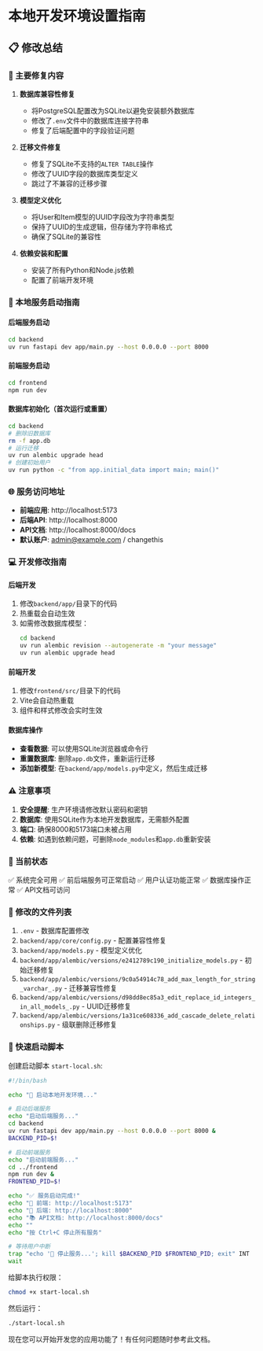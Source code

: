 # 本地开发环境设置指南

## 📋 修改总结

### 🔧 主要修复内容

1. **数据库兼容性修复**
   - 将PostgreSQL配置改为SQLite以避免安装额外数据库
   - 修改了`.env`文件中的数据库连接字符串
   - 修复了后端配置中的字段验证问题

2. **迁移文件修复**
   - 修复了SQLite不支持的`ALTER TABLE`操作
   - 修改了UUID字段的数据库类型定义
   - 跳过了不兼容的迁移步骤

3. **模型定义优化**
   - 将User和Item模型的UUID字段改为字符串类型
   - 保持了UUID的生成逻辑，但存储为字符串格式
   - 确保了SQLite的兼容性

4. **依赖安装和配置**
   - 安装了所有Python和Node.js依赖
   - 配置了前端开发环境

### 🚀 本地服务启动指南

#### 后端服务启动
```bash
cd backend
uv run fastapi dev app/main.py --host 0.0.0.0 --port 8000
```

#### 前端服务启动
```bash
cd frontend
npm run dev
```

#### 数据库初始化（首次运行或重置）
```bash
cd backend
# 删除旧数据库
rm -f app.db
# 运行迁移
uv run alembic upgrade head
# 创建初始用户
uv run python -c "from app.initial_data import main; main()"
```

### 🌐 服务访问地址

- **前端应用**: http://localhost:5173
- **后端API**: http://localhost:8000
- **API文档**: http://localhost:8000/docs
- **默认账户**: admin@example.com / changethis

### 💻 开发修改指南

#### 后端开发
1. 修改`backend/app/`目录下的代码
2. 热重载会自动生效
3. 如需修改数据库模型：
   ```bash
   cd backend
   uv run alembic revision --autogenerate -m "your message"
   uv run alembic upgrade head
   ```

#### 前端开发
1. 修改`frontend/src/`目录下的代码
2. Vite会自动热重载
3. 组件和样式修改会实时生效

#### 数据库操作
- **查看数据**: 可以使用SQLite浏览器或命令行
- **重置数据库**: 删除`app.db`文件，重新运行迁移
- **添加新模型**: 在`backend/app/models.py`中定义，然后生成迁移

### ⚠️ 注意事项

1. **安全提醒**: 生产环境请修改默认密码和密钥
2. **数据库**: 使用SQLite作为本地开发数据库，无需额外配置
3. **端口**: 确保8000和5173端口未被占用
4. **依赖**: 如遇到依赖问题，可删除`node_modules`和`app.db`重新安装

### 🎯 当前状态

✅ 系统完全可用
✅ 前后端服务可正常启动
✅ 用户认证功能正常
✅ 数据库操作正常
✅ API文档可访问

### 📁 修改的文件列表

1. `.env` - 数据库配置修改
2. `backend/app/core/config.py` - 配置兼容性修复
3. `backend/app/models.py` - 模型定义优化
4. `backend/app/alembic/versions/e2412789c190_initialize_models.py` - 初始迁移修复
5. `backend/app/alembic/versions/9c0a54914c78_add_max_length_for_string_varchar_.py` - 迁移兼容性修复
6. `backend/app/alembic/versions/d98dd8ec85a3_edit_replace_id_integers_in_all_models_.py` - UUID迁移修复
7. `backend/app/alembic/versions/1a31ce608336_add_cascade_delete_relationships.py` - 级联删除迁移修复

### 🚀 快速启动脚本

创建启动脚本 `start-local.sh`:

```bash
#!/bin/bash

echo "🚀 启动本地开发环境..."

# 启动后端服务
echo "启动后端服务..."
cd backend
uv run fastapi dev app/main.py --host 0.0.0.0 --port 8000 &
BACKEND_PID=$!

# 启动前端服务
echo "启动前端服务..."
cd ../frontend
npm run dev &
FRONTEND_PID=$!

echo "✅ 服务启动完成!"
echo "📱 前端: http://localhost:5173"
echo "🔗 后端: http://localhost:8000"
echo "📚 API文档: http://localhost:8000/docs"
echo ""
echo "按 Ctrl+C 停止所有服务"

# 等待用户中断
trap "echo '🛑 停止服务...'; kill $BACKEND_PID $FRONTEND_PID; exit" INT
wait
```

给脚本执行权限：
```bash
chmod +x start-local.sh
```

然后运行：
```bash
./start-local.sh
```

现在您可以开始开发您的应用功能了！有任何问题随时参考此文档。
